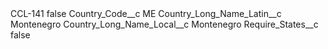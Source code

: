 <?xml version="1.0" encoding="UTF-8"?>
<CustomMetadata xmlns="http://soap.sforce.com/2006/04/metadata" xmlns:xsi="http://www.w3.org/2001/XMLSchema-instance" xmlns:xsd="http://www.w3.org/2001/XMLSchema">
    <label>CCL-141</label>
    <protected>false</protected>
    <values>
        <field>Country_Code__c</field>
        <value xsi:type="xsd:string">ME</value>
    </values>
    <values>
        <field>Country_Long_Name_Latin__c</field>
        <value xsi:type="xsd:string">Montenegro</value>
    </values>
    <values>
        <field>Country_Long_Name_Local__c</field>
        <value xsi:type="xsd:string">Montenegro</value>
    </values>
    <values>
        <field>Require_States__c</field>
        <value xsi:type="xsd:boolean">false</value>
    </values>
</CustomMetadata>
